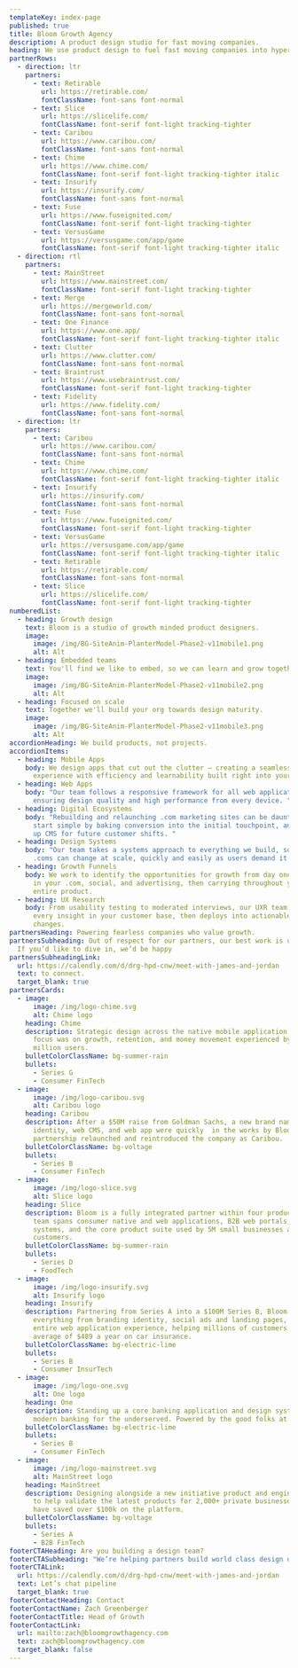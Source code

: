 ```yaml
---
templateKey: index-page
published: true
title: Bloom Growth Agency
description: A product design studio for fast moving companies.
heading: We use product design to fuel fast moving companies into hypergrowth.
partnerRows:
  - direction: ltr
    partners:
      - text: Retirable
        url: https://retirable.com/
        fontClassName: font-sans font-normal
      - text: Slice
        url: https://slicelife.com/
        fontClassName: font-serif font-light tracking-tighter
      - text: Caribou
        url: https://www.caribou.com/
        fontClassName: font-sans font-normal
      - text: Chime
        url: https://www.chime.com/
        fontClassName: font-serif font-light tracking-tighter italic
      - text: Insurify
        url: https://insurify.com/
        fontClassName: font-sans font-normal
      - text: Fuse
        url: https://www.fuseignited.com/
        fontClassName: font-serif font-light tracking-tighter
      - text: VersusGame
        url: https://versusgame.com/app/game
        fontClassName: font-serif font-light tracking-tighter italic
  - direction: rtl
    partners:
      - text: MainStreet
        url: https://www.mainstreet.com/
        fontClassName: font-serif font-light tracking-tighter
      - text: Merge
        url: https://mergeworld.com/
        fontClassName: font-sans font-normal
      - text: One Finance
        url: https://www.one.app/
        fontClassName: font-serif font-light tracking-tighter italic
      - text: Clutter
        url: https://www.clutter.com/
        fontClassName: font-sans font-normal
      - text: Braintrust
        url: https://www.usebraintrust.com/
        fontClassName: font-serif font-light tracking-tighter
      - text: Fidelity
        url: https://www.fidelity.com/
        fontClassName: font-sans font-normal
  - direction: ltr
    partners:
      - text: Caribou
        url: https://www.caribou.com/
        fontClassName: font-sans font-normal
      - text: Chime
        url: https://www.chime.com/
        fontClassName: font-serif font-light tracking-tighter italic
      - text: Insurify
        url: https://insurify.com/
        fontClassName: font-sans font-normal
      - text: Fuse
        url: https://www.fuseignited.com/
        fontClassName: font-serif font-light tracking-tighter
      - text: VersusGame
        url: https://versusgame.com/app/game
        fontClassName: font-serif font-light tracking-tighter italic
      - text: Retirable
        url: https://retirable.com/
        fontClassName: font-sans font-normal
      - text: Slice
        url: https://slicelife.com/
        fontClassName: font-serif font-light tracking-tighter
numberedList:
  - heading: Growth design
    text: Bloom is a studio of growth minded product designers.
    image:
      image: /img/BG-SiteAnim-PlanterModel-Phase2-v11mobile1.png
      alt: Alt
  - heading: Embedded teams
    text: You'll find we like to embed, so we can learn and grow together.
    image:
      image: /img/BG-SiteAnim-PlanterModel-Phase2-v11mobile2.png
      alt: Alt
  - heading: Focused on scale
    text: Together we'll build your org towards design maturity.
    image:
      image: /img/BG-SiteAnim-PlanterModel-Phase2-v11mobile3.png
      alt: Alt
accordionHeading: We build products, not projects.
accordionItems:
  - heading: Mobile Apps
    body: We design apps that cut out the clutter – creating a seamless brand
      experience with efficiency and learnability built right into your product.
  - heading: Web Apps
    body: "Our team follows a responsive framework for all web applications,
      ensuring design quality and high performance from every device. "
  - heading: Digital Ecosystems
    body: "Rebuilding and relaunching .com marketing sites can be daunting – we
      start simple by baking conversion into the initial touchpoint, and setting
      up CMS for future customer shifts. "
  - heading: Design Systems
    body: "Our team takes a systems approach to everything we build, so products and
      .coms can change at scale, quickly and easily as users demand it. "
  - heading: Growth Funnels
    body: We work to identify the opportunities for growth from day one – beginning
      in your .com, social, and advertising, then carrying throughout your
      entire product.
  - heading: UX Research
    body: From usability testing to moderated interviews, our UXR team uncovers
      every insight in your customer base, then deploys into actionable design
      changes.
partnersHeading: Powering fearless companies who value growth.
partnersSubheading: Out of respect for our partners, our best work is under NDA.
  If you’d like to dive in, we’d be happy
partnersSubheadingLink:
  url: https://calendly.com/d/drg-hpd-cnw/meet-with-james-and-jordan
  text: to connect.
  target_blank: true
partnersCards:
  - image:
      image: /img/logo-chime.svg
      alt: Chime logo
    heading: Chime
    description: Strategic design across the native mobile application, Bloom’s
      focus was on growth, retention, and money movement experienced by over 12
      million users.
    bulletColorClassName: bg-summer-rain
    bullets:
      - Series G
      - Consumer FinTech
  - image:
      image: /img/logo-caribou.svg
      alt: Caribou logo
    heading: Caribou
    description: After a $50M raise from Goldman Sachs, a new brand name, brand
      identity, web CMS, and web app were quickly  in the works by Bloom. Our
      partnership relaunched and reintroduced the company as Caribou.
    bulletColorClassName: bg-voltage
    bullets:
      - Series B
      - Consumer FinTech
  - image:
      image: /img/logo-slice.svg
      alt: Slice logo
    heading: Slice
    description: Bloom is a fully integrated partner within four product pods. Our
      team spans consumer native and web applications, B2B web portals, design
      systems, and the core product suite used by 5M small businesses and
      customers.
    bulletColorClassName: bg-summer-rain
    bullets:
      - Series D
      - FoodTech
  - image:
      image: /img/logo-insurify.svg
      alt: Insurify logo
    heading: Insurify
    description: Partnering from Series A into a $100M Series B, Bloom designed
      everything from branding identity, social ads and landing pages, to the
      entire web application experience, helping millions of customers save an
      average of $489 a year on car insurance.
    bulletColorClassName: bg-electric-lime
    bullets:
      - Series B
      - Consumer InsurTech
  - image:
      image: /img/logo-one.svg
      alt: One logo
    heading: One
    description: Standing up a core banking application and design system to supply
      modern banking for the underserved. Powered by the good folks at Walmart.
    bulletColorClassName: bg-electric-lime
    bullets:
      - Series B
      - Consumer FinTech
  - image:
      image: /img/logo-mainstreet.svg
      alt: MainStreet logo
    heading: MainStreet
    description: Designing alongside a new initiative product and engineering team
      to help validate the latest products for 2,000+ private businesses who
      have saved over $100k on the platform.
    bulletColorClassName: bg-voltage
    bullets:
      - Series A
      - B2B FinTech
footerCTAHeading: Are you building a design team?
footerCTASubheading: "We’re helping partners build world class design organizations. Interested? "
footerCTALink:
  url: https://calendly.com/d/drg-hpd-cnw/meet-with-james-and-jordan
  text: Let’s chat pipeline
  target_blank: true
footerContactHeading: Contact
footerContactName: Zach Greenberger
footerContactTitle: Head of Growth
footerContactLink:
  url: mailto:zach@bloomgrowthagency.com
  text: zach@bloomgrowthagency.com
  target_blank: false
---
```

